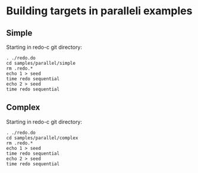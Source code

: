# Building targets in paralleli examples

## Simple

Starting in redo-c git directory:

    . ./redo.do
    cd samples/parallel/simple
    rm .redo.*
    echo 1 > seed
    time redo sequential
    echo 2 > seed
    time redo sequential


## Complex

Starting in redo-c git directory:

    . ./redo.do
    cd samples/parallel/complex
    rm .redo.*
    echo 1 > seed
    time redo sequential
    echo 2 > seed
    time redo sequential


